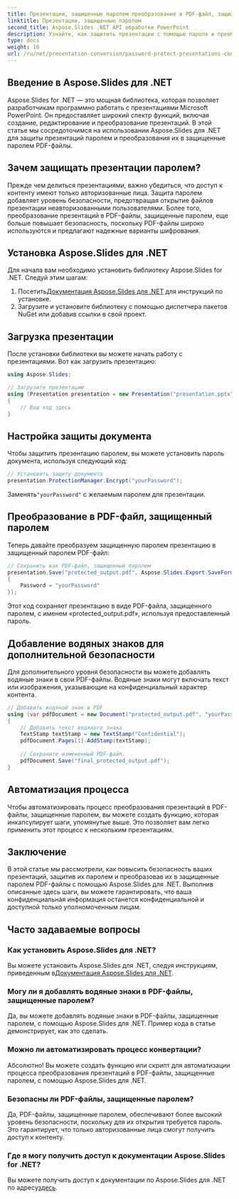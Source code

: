 ```yaml
---
title: Презентации, защищенные паролем преобразование в PDF-файл, защищенный паролем
linktitle: Презентации, защищенные паролем
second_title: Aspose.Slides .NET API обработки PowerPoint
description: Узнайте, как защитить презентации с помощью пароля и преобразовать их в PDF-файлы с помощью Aspose.Slides для .NET. Повысьте безопасность данных прямо сейчас.
type: docs
weight: 16
url: /ru/net/presentation-conversion/password-protect-presentations-convert-to-password-protected-pdf/
---
```


## Введение в Aspose.Slides для .NET

Aspose.Slides for .NET — это мощная библиотека, которая позволяет разработчикам программно работать с презентациями Microsoft PowerPoint. Он предоставляет широкий спектр функций, включая создание, редактирование и преобразование презентаций. В этой статье мы сосредоточимся на использовании Aspose.Slides для .NET для защиты презентаций паролем и преобразования их в защищенные паролем PDF-файлы.

## Зачем защищать презентации паролем?

Прежде чем делиться презентациями, важно убедиться, что доступ к контенту имеют только авторизованные лица. Защита паролем добавляет уровень безопасности, предотвращая открытие файлов презентации неавторизованными пользователями. Более того, преобразование презентаций в PDF-файлы, защищенные паролем, еще больше повышает безопасность, поскольку PDF-файлы широко используются и предлагают надежные варианты шифрования.

## Установка Aspose.Slides для .NET

Для начала вам необходимо установить библиотеку Aspose.Slides for .NET. Следуй этим шагам:

1.  Посетить[Документация Aspose.Slides для .NET](https://docs.aspose.com/slides/net/) для инструкций по установке.
2. Загрузите и установите библиотеку с помощью диспетчера пакетов NuGet или добавив ссылки в свой проект.

## Загрузка презентации

После установки библиотеки вы можете начать работу с презентациями. Вот как загрузить презентацию:

```csharp
using Aspose.Slides;

// Загрузите презентацию
using (Presentation presentation = new Presentation("presentation.pptx"))
{
    // Ваш код здесь
}
```

## Настройка защиты документа

Чтобы защитить презентацию паролем, вы можете установить пароль документа, используя следующий код:

```csharp
// Установить защиту документа
presentation.ProtectionManager.Encrypt("yourPassword");
```

 Заменять`"yourPassword"` с желаемым паролем для презентации.

## Преобразование в PDF-файл, защищенный паролем

Теперь давайте преобразуем защищенную паролем презентацию в защищенный паролем PDF-файл:

```csharp
// Сохранить как PDF-файл, защищенный паролем
presentation.Save("protected_output.pdf", Aspose.Slides.Export.SaveFormat.Pdf, new Aspose.Slides.Export.PdfOptions
{
    Password = "yourPassword"
});
```

Этот код сохраняет презентацию в виде PDF-файла, защищенного паролем, с именем «protected_output.pdf», используя предоставленный пароль.

## Добавление водяных знаков для дополнительной безопасности

Для дополнительного уровня безопасности вы можете добавлять водяные знаки в свои PDF-файлы. Водяные знаки могут включать текст или изображения, указывающие на конфиденциальный характер контента.

```csharp
// Добавить водяной знак в PDF
using (var pdfDocument = new Document("protected_output.pdf", "yourPassword"))
{
    // Добавить текст водяного знака
    TextStamp textStamp = new TextStamp("Confidential");
    pdfDocument.Pages[1].AddStamp(textStamp);
    
    // Сохраните измененный PDF-файл.
    pdfDocument.Save("final_protected_output.pdf");
}
```

## Автоматизация процесса

Чтобы автоматизировать процесс преобразования презентаций в PDF-файлы, защищенные паролем, вы можете создать функцию, которая инкапсулирует шаги, упомянутые выше. Это позволяет вам легко применить этот процесс к нескольким презентациям.

## Заключение

В этой статье мы рассмотрели, как повысить безопасность ваших презентаций, защитив их паролем и преобразовав их в защищенные паролем PDF-файлы с помощью Aspose.Slides для .NET. Выполнив описанные здесь шаги, вы можете гарантировать, что ваша конфиденциальная информация останется конфиденциальной и доступной только уполномоченным лицам.

## Часто задаваемые вопросы

### Как установить Aspose.Slides для .NET?

 Вы можете установить Aspose.Slides для .NET, следуя инструкциям, приведенным в[Документация Aspose.Slides для .NET](https://docs.aspose.com/slides/net/).

### Могу ли я добавлять водяные знаки в PDF-файлы, защищенные паролем?

Да, вы можете добавлять водяные знаки в PDF-файлы, защищенные паролем, с помощью Aspose.Slides для .NET. Пример кода в статье демонстрирует, как это сделать.

### Можно ли автоматизировать процесс конвертации?

Абсолютно! Вы можете создать функцию или скрипт для автоматизации процесса преобразования презентаций в PDF-файлы, защищенные паролем, с помощью Aspose.Slides для .NET.

### Безопасны ли PDF-файлы, защищенные паролем?

Да, PDF-файлы, защищенные паролем, обеспечивают более высокий уровень безопасности, поскольку для их открытия требуется пароль. Это гарантирует, что только авторизованные лица смогут получить доступ к контенту.

### Где я могу получить доступ к документации Aspose.Slides for .NET?

 Вы можете получить доступ к документации по Aspose.Slides для .NET по адресу[здесь](https://docs.aspose.com/slides/net/).